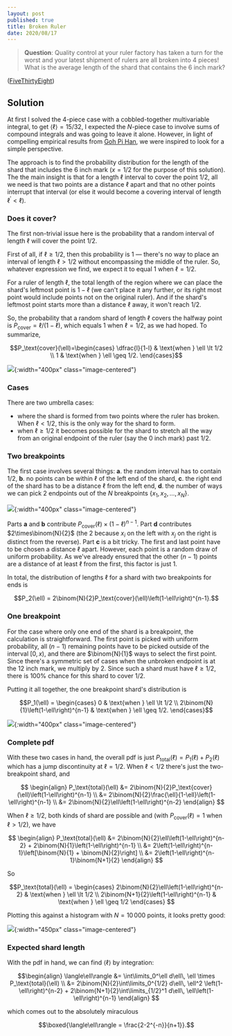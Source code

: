 ```yaml
---
layout: post
published: true
title: Broken Ruler
date: 2020/08/17
---
```


>**Question**: Quality control at your ruler factory has taken a turn for the worst and your latest shipment of rulers are all broken into 4 pieces! What is the average length of the shard that contains the $\text{6 inch}$ mark?

<!--more-->

([FiveThirtyEight](https://fivethirtyeight.com/features/are-you-hip-enough-to-be-square/amp/?__twitter_impression=true))

## Solution

At first I solved the $4$-piece case with a cobbled-together multivariable integral, to get $\langle\ell\rangle = 15/32$, I expected the $N$-piece case to involve sums of compound integrals and was going to leave it alone. However, in light of compelling empirical results from [Goh Pi Han](https://colab.research.google.com/drive/1Fp7Dku78OgxM0KhSbRMFubCFIaAUDCKt?usp=sharing), we were inspired to look for a simple perspective.

The approach is to find the probability distribution for the length of the shard that includes the $\text{6 inch}$ mark ($x=1/2$ for the purpose of this solution). The the main insight is that for a length $\ell$ interval to cover the point $1/2,$ all we need is that two points are a distance $\ell$ apart and that no other points interrupt that interval (or else it would become a covering interval of length $\ell^\prime < \ell$).

### Does it cover?

The first non-trivial issue here is the probability that a random interval of length $\ell$ will cover the point $1/2.$ 

First of all, if $\ell \geq 1/2,$ then this probability is $1$ — there's no way to place an interval of length $\ell > 1/2$ without encompassing the middle of the ruler. So, whatever expression we find, we expect it to equal $1$ when $\ell = 1/2.$

For a ruler of length $\ell,$ the total length of the region where we can place the shard's leftmost point is $1-\ell$ (we can't place it any further, or its right most point would include points not on the original ruler). And if the shard's leftmost point starts more than a distance $\ell$ away, it won't reach $1/2.$ 

So, the probability that a random shard of length $\ell$ covers the halfway point is $P_\text{cover} = \ell/(1-\ell),$ which equals $1$ when $\ell = 1/2,$ as we had hoped. To summarize,

$$P_\text{cover}(\ell)=\begin{cases}
\dfrac{l}{1-l} & \text{when } \ell \lt 1/2 \\
1 & \text{when } \ell \geq 1/2.
\end{cases}$$

![](/img/2020-08-17-pcover.jpg){:width="400px" class="image-centered"}

### Cases

There are two umbrella cases:

- where the shard is formed from two points where the ruler has broken. When $\ell < 1/2$, this is the only way for the shard to form. 
- when $\ell \geq 1/2$ it becomes possible for the shard to stretch all the way from an original endpoint of the ruler (say the $0\text{ inch}$ mark) past $1/2.$ 

### Two breakpoints

The first case involves several things: **a**. the random interval has to contain $1/2,$ **b**. no points can be within $\ell$ of the left end of the shard, **c**. the right end of the shard has to be a distance $\ell$ from the left end, **d**. the number of ways we can pick $2$ endpoints out of the $N$ breakpoints $\{x_1,x_2,\ldots,x_N\}.$

![](/img/2020-08-17-inside_shard.jpg){:width="400px" class="image-centered"}

Parts **a** and **b** contribute $P_\text{cover}(\ell)\times \left(1-\ell\right)^{n-1}.$ Part **d** contributes $2\times\binom{N}{2}$ (the $2$ because $x_i$ on the left with $x_j$ on the right is distinct from the reverse). Part **c** is a bit tricky. The first and last point have to be chosen a distance $\ell$ apart. However, each point is a random draw of uniform probability. As we've already ensured that the other $\left(n-1\right)$ points are a distance of at least $\ell$ from the first, this factor is just $1.$

In total, the distribution of lengths $\ell$ for a shard with two breakpoints for ends is 

$$P_2(\ell) = 2\binom{N}{2}P_\text{cover}(\ell)\left(1-\ell\right)^{n-1}.$$

### One breakpoint

For the case where only one end of the shard is a breakpoint, the calculation is straightforward. The first point is picked with uniform probability, all $\left(n-1\right)$ remaining points have to be picked outside of the interval $\left[0,x\right),$ and there are $\binom{N}{1}$ ways to select the first point. Since there's a symmetric set of cases when the unbroken endpoint is at the $\text{12 inch}$ mark, we multiply by $2$. Since such a shard must have $\ell\geq 1/2$, there is $100\%$ chance for this shard to cover $1/2.$ 

Putting it all together, the one breakpoint shard's distribution is 

$$P_1(\ell) = 
\begin{cases}
0 & \text{when } \ell \lt 1/2 \\
2\binom{N}{1}\left(1-\ell\right)^{n-1} & \text{when } \ell \geq 1/2.
\end{cases}$$

![](/img/2020-08-17-side-shard.jpg){:width="400px" class="image-centered"}

### Complete pdf

With these two cases in hand, the overall pdf is just $P_\text{total}(\ell) = P_1(\ell) + P_2(\ell)$ which has a jump discontinuity at $\ell=1/2$. When $\ell<1/2$ there's just the two-breakpoint shard, and

$$
\begin{align}
P_\text{total}(\ell) &= 2\binom{N}{2}P_\text{cover}(\ell)\left(1-\ell\right)^{n-1} \\
&= 2\binom{N}{2}\frac{\ell}{1-\ell}\left(1-\ell\right)^{n-1} \\
&= 2\binom{N}{2}\ell\left(1-\ell\right)^{n-2}
\end{align}
$$

When $\ell \geq 1/2,$ both kinds of shard are possible and (with $P_\text{cover}(\ell) = 1$ when $\ell > 1/2$), we have

$$
\begin{align}
P_\text{total}(\ell) &= 2\binom{N}{2}\ell\left(1-\ell\right)^{n-2} + 2\binom{N}{1}\left(1-\ell\right)^{n-1} \\
&= 2\left(1-\ell\right)^{n-1}\left[\binom{N}{1} + \binom{N}{2}\right] \\
&= 2\left(1-\ell\right)^{n-1}\binom{N+1}{2}
\end{align}
$$

So

$$P_\text{total}(\ell) = 
\begin{cases}
2\binom{N}{2}\ell\left(1-\ell\right)^{n-2} & \text{when } \ell \lt 1/2 \\
2\binom{N+1}{2}\left(1-\ell\right)^{n-1} & \text{when } \ell \geq 1/2
\end{cases}
$$

Plotting this against a histogram with $N=10\, 000$ points, it looks pretty good:

![](/img/2020-08-17-histogram.png){:width="450px" class="image-centered"}

### Expected shard length

With the pdf in hand, we can find $\langle\ell\rangle$ by integration:

$$\begin{align}
\langle\ell\rangle &= \int\limits_0^\ell d\ell\, \ell \times P_\text{total}(\ell) \\
&= 2\binom{N}{2}\int\limits_0^{1/2} d\ell\, \ell^2 \left(1-\ell\right)^{n-2} + 2\binom{N+1}{2}\int\limits_{1/2}^1 d\ell\, \ell\left(1-\ell\right)^{n-1}
\end{align}
$$

which comes out to the absolutely miraculous

$$\boxed{\langle\ell\rangle = \frac{2-2^{-n}}{n+1}}.$$

<br>
